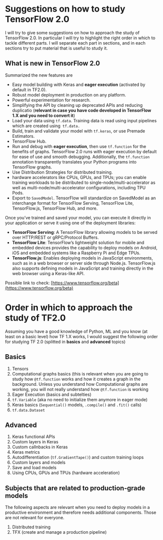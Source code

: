 # Suggestions on how to study TensorFlow 2.0

I will try to give some suggestions on how to approach the study of TensorFlow 2.0. 
In particular I will try to highlight the right order in which to tackle different parts. 
I will separate each part in sections, and in each sections try to put material that is useful to
study it.

## What is new in TensorFlow 2.0

Summarized the new features are

* Easy model building with Keras and __eager execution__ (activated by default in TF2.0).
* Robust model deployment in production on any platform.
* Powerful experimentation for research.
* Simplifying the API by cleaning up deprecated APIs and reducing duplicatio (__relevant in case you have code developed in 
TensorFlow 1.X and you need to convert it__)
* Load your data using `tf.data`. Training data is read using input pipelines which are created using` tf.data.` 
* Build, train and validate your model with `tf.keras`, or use Premade Estimators.
* TensorFlow Hub.
* Run and debug with __eager execution__, then use `tf.function` for the benefits of graphs. 
TensorFlow 2.0 runs with eager execution by default for ease of use and smooth debugging. 
Additionally, the `tf.function` annotation transparently translates your Python programs into TensorFlow graphs. 
* Use Distribution Strategies for distributed training. 
* hardware accelerators like CPUs, GPUs, and TPUs; you can enable training workloads to be distributed to 
single-node/multi-accelerator as well as multi-node/multi-accelerator configurations, including TPU Pods. 
* Export to `SavedModel`. TensorFlow will standardize on SavedModel as an interchange format for TensorFlow Serving, 
TensorFlow Lite, TensorFlow.js, TensorFlow Hub, and more.

Once you’ve trained and saved your model, you can execute it directly in your application or serve it using one 
of the deployment libraries:

* **TensorFlow Serving**: A TensorFlow library allowing models to be served over HTTP/REST or gRPC/Protocol Buffers.
* **TensorFlow Lite**: TensorFlow’s lightweight solution for mobile and embedded devices provides the capability 
to deploy models on Android, iOS and embedded systems like a Raspberry Pi and Edge TPUs.
* **TensorFlow.js**: Enables deploying models in JavaScript environments, such as in a web browser or server 
side through Node.js. TensorFlow.js also supports defining models in JavaScript and training directly 
in the web browser using a Keras-like API.

Possible link to check: [https://www.tensorflow.org/beta](https://www.tensorflow.org/beta)

# Order in which to approach the study of TF2.0

Assuming you have a good knowledge of Python, ML and you know (at least on a basic level) how TF 1.X works, I would suggest
the following order for studying TF 2.0 (splitted in __basics__ and __advanced__ topics)

## Basics

1. Tensors
2. Computational graphs basics (this is relevant when you are going to study how `@tf.function` works and how it creates a 
graph in the background. Unless you understand how Computational graphs are working, you will not really understand
how `@tf.function` is working
2. Eager Execution (basics and subtelties)
3. `tf.Variable` (aka no need to initialize them anymore in eager mode)
4. Keras basics (`Sequential()` models, `.compile()` and `.fit()` calls)
5. `tf.data.Dataset` 

## Advanced

1. Keras functional APIs 
2. Custom layers in Keras
3. Custom callnbacks in Keras
4. Keras metrics
5. Autodifferentiation (`tf.GradientTape()`) and custom training loops
6. Custom layers and models
7. Save and load models
8. Using CPUs, GPUs and TPUs (hardware acceleration)

## Subjects that are related to production-grade models

The following aspects are relevant when you need to deploy models in a productive environment 
and therefore needs additional components. Those are not relevant for everyone.

1. Distributed training
2. TFX (create and manage a production pipeline)


